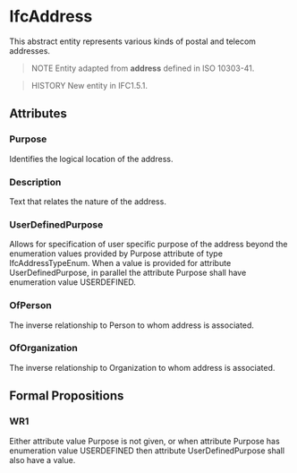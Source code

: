 # IfcAddress

This abstract entity represents various kinds of postal and telecom addresses.
<!-- end of short definition -->

> NOTE Entity adapted from **address** defined in ISO 10303-41.

> HISTORY New entity in IFC1.5.1.

## Attributes

### Purpose
Identifies the logical location of the address.

### Description
Text that relates the nature of the address.

### UserDefinedPurpose
Allows for specification of user specific purpose of the address beyond the
enumeration values provided by Purpose attribute of type IfcAddressTypeEnum.
When a value is provided for attribute UserDefinedPurpose, in parallel the
attribute Purpose shall have enumeration value USERDEFINED.

### OfPerson
The inverse relationship to Person to whom address is associated.

### OfOrganization
The inverse relationship to Organization to whom address is associated.

## Formal Propositions

### WR1
Either attribute value Purpose is not given, or
when attribute Purpose has enumeration value USERDEFINED
then attribute UserDefinedPurpose shall also have a value.
